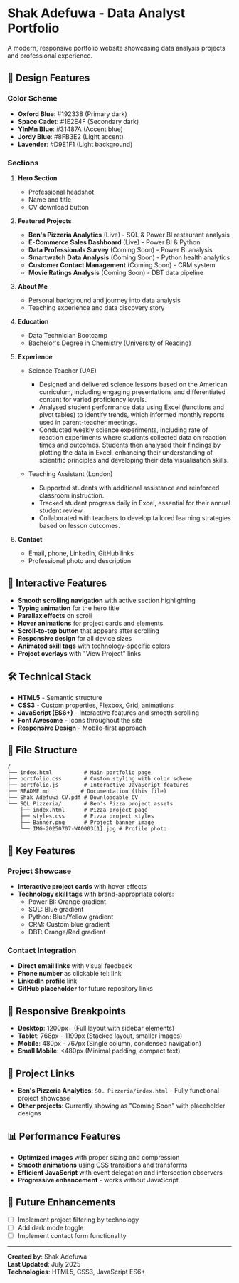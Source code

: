 # Shak Adefuwa - Data Analyst Portfolio

A modern, responsive portfolio website showcasing data analysis projects and professional experience.

## 🎨 Design Features

### Color Scheme
- **Oxford Blue**: #192338 (Primary dark)
- **Space Cadet**: #1E2E4F (Secondary dark)
- **YlnMn Blue**: #31487A (Accent blue)
- **Jordy Blue**: #8FB3E2 (Light accent)
- **Lavender**: #D9E1F1 (Light background)

### Sections

1. **Hero Section**
   - Professional headshot
   - Name and title
   - CV download button

2. **Featured Projects**
   - **Ben's Pizzeria Analytics** (Live) - SQL & Power BI restaurant analysis
   - **E-Commerce Sales Dashboard** (Live) - Power BI & Python
   - **Data Professionals Survey** (Coming Soon) - Power BI analysis
   - **Smartwatch Data Analysis** (Coming Soon) - Python health analytics
   - **Customer Contact Management** (Coming Soon) - CRM system
   - **Movie Ratings Analysis** (Coming Soon) - DBT data pipeline

3. **About Me**
   - Personal background and journey into data analysis
   - Teaching experience and data discovery story

4. **Education**
   - Data Technician Bootcamp
   - Bachelor's Degree in Chemistry (University of Reading)

5. **Experience**
   - Science Teacher (UAE)
      - Designed and delivered science lessons based on the American curriculum, including engaging presentations and differentiated content for varied proficiency levels.
      - Analysed student performance data using Excel (functions and pivot tables) to identify trends, which informed monthly reports used in parent-teacher meetings.
      - Conducted weekly science experiments, including rate of reaction experiments where students collected data on reaction times and outcomes. Students then analysed their findings by plotting the data in Excel, enhancing their                   understanding of scientific principles and developing their data visualisation skills.

   - Teaching Assistant (London)
      - Supported students with additional assistance and reinforced classroom instruction.
      - Tracked student progress daily in Excel, essential for their annual student review.
      - Collaborated with teachers to develop tailored learning strategies based on lesson outcomes.


6. **Contact**
   - Email, phone, LinkedIn, GitHub links
   - Professional photo and description

## 🚀 Interactive Features

- **Smooth scrolling navigation** with active section highlighting
- **Typing animation** for the hero title
- **Parallax effects** on scroll
- **Hover animations** for project cards and elements
- **Scroll-to-top button** that appears after scrolling
- **Responsive design** for all device sizes
- **Animated skill tags** with technology-specific colors
- **Project overlays** with "View Project" links

## 🛠 Technical Stack

- **HTML5** - Semantic structure
- **CSS3** - Custom properties, Flexbox, Grid, animations
- **JavaScript (ES6+)** - Interactive features and smooth scrolling
- **Font Awesome** - Icons throughout the site
- **Responsive Design** - Mobile-first approach

## 📁 File Structure

```
/
├── index.html          # Main portfolio page
├── portfolio.css       # Custom styling with color scheme
├── portfolio.js        # Interactive JavaScript features
├── README.md          # Documentation (this file)
├── Shak Adefuwa CV.pdf # Downloadable CV
└── SQL Pizzeria/       # Ben's Pizza project assets
    ├── index.html      # Pizza project page
    ├── styles.css      # Pizza project styles
    ├── Banner.png      # Project banner image
    └── IMG-20250707-WA0003[1].jpg # Profile photo
```

## 🎯 Key Features

### Project Showcase
- **Interactive project cards** with hover effects
- **Technology skill tags** with brand-appropriate colors:
  - Power BI: Orange gradient
  - SQL: Blue gradient
  - Python: Blue/Yellow gradient
  - CRM: Custom blue gradient
  - DBT: Orange/Red gradient

### Contact Integration
- **Direct email links** with visual feedback
- **Phone number** as clickable tel: link
- **LinkedIn profile** link
- **GitHub placeholder** for future repository links

## 📱 Responsive Breakpoints

- **Desktop**: 1200px+ (Full layout with sidebar elements)
- **Tablet**: 768px - 1199px (Stacked layout, smaller images)
- **Mobile**: 480px - 767px (Single column, condensed navigation)
- **Small Mobile**: <480px (Minimal padding, compact text)

## 🔗 Project Links

- **Ben's Pizzeria Analytics**: `SQL Pizzeria/index.html` - Fully functional project showcase
- **Other projects**: Currently showing as "Coming Soon" with placeholder designs

## 📊 Performance Features

- **Optimized images** with proper sizing and compression
- **Smooth animations** using CSS transitions and transforms
- **Efficient JavaScript** with event delegation and intersection observers
- **Progressive enhancement** - works without JavaScript


## 🔄 Future Enhancements

- [ ] Implement project filtering by technology
- [ ] Add dark mode toggle
- [ ] Implement contact form functionality

---

**Created by**: Shak Adefuwa  
**Last Updated**: July 2025  
**Technologies**: HTML5, CSS3, JavaScript ES6+ 
